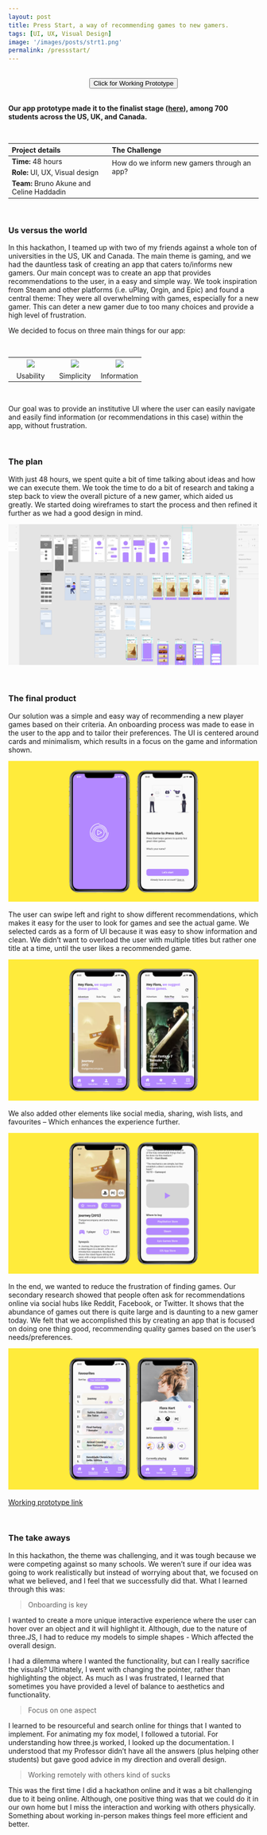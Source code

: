 ```yaml
---
layout: post
title: Press Start, a way of recommending games to new gamers.
tags: [UI, UX, Visual Design]
image: '/images/posts/strt1.png'
permalink: /pressstart/
---
```


<br>

<center><button class='c-btn c-btn--small' onclick="window.location.href = 'https://xd.adobe.com/view/93f42c2c-4e6b-4231-61a2-45b95ab6f5ef-e5c5/';">Click for Working Prototype</button></center>

<br>

<b>Our app prototype made it to the finalist stage (<a href="https://assets.adobe.com/public/b7e508d5-10e4-4af1-7450-be3ced472a1d">here</a>), among 700 students across the US, UK, and Canada.</b>

<br>

<table>
<colgroup>
<col width="40%" />
<col width="60%" />
</colgroup>
<thead>
<tr align="left">
<th>Project details</th>
<th>The Challenge</th>
</tr>
</thead>
<tbody>
<tr>
<td markdown="span"><b>Time:</b> 48 hours</td>
<td rowspan="2">How do we inform new gamers through an app?</td>
</tr>
<tr>
<td markdown="span"><b>Role:</b> UI, UX, Visual design</td>
</tr>
<tr>
<td markdown="span"><b>Team:</b> Bruno Akune and Celine Haddadin</td>
</tr>
</tbody>
</table>

<br>

### Us versus the world

In this hackathon, I teamed up with two of my friends against a whole ton of universities in the US, UK and Canada. The main theme is gaming, and we had the dauntless task of creating an app that caters to/informs new gamers. Our main concept was to create an app that provides recommendations to the user, in a easy and simple way. We took inspiration from Steam and other platforms (i.e. uPlay, Orgin, and Epic) and found a central theme: They were all overwhelming with games, especially for a new gamer. This can deter a new gamer due to too many choices and provide a high level of frustration.

We decided to focus on three main things for our app:

<br>

<table>
    <colgroup>
<col width="33.33%" />
<col width="33.33%" />
<col width="33.33%" />
</colgroup>
  <tr>
    <th align="center"><img src="https://wilsontruong.com/images/posts/aware.png"></th>
    <th align="center"><img src="https://wilsontruong.com/images/posts/person.png"></th>
    <th align="center"><img src="https://wilsontruong.com/images/posts/give.png"></th>
  </tr>
  <tr>
    <td align="center">Usability</td>
    <td align="center">Simplicity</td>
    <td align="center">Information</td>
  </tr>
</table>

<br>    

Our goal was to provide an institutive UI where the user can easily navigate and easily find information (or recommendations in this case) within the app, without frustration.

<br>

### The plan
  
With just 48 hours, we spent quite a bit of time talking about ideas and how we can execute them. We took the time to do a bit of research and taking a step back to view the overall picture of a new gamer, which aided us greatly. We started doing wireframes to start the process and then refined it further as we had a good design in mind.

![image](/images/posts/strt6.png)

<br>

### The final product

Our solution was a simple and easy way of recommending a new player games based on their criteria. An onboarding process was made to ease in the user to the app and to tailor their preferences. The UI is centered around cards and minimalism, which results in a focus on the game and information shown. 

![image](/images/posts/strt5.png)

The user can swipe left and right to show different recommendations, which makes it easy for the user to look for games and see the actual game. We selected cards as a form of UI because it was easy to show information and clean. We didn’t want to overload the user with multiple titles but rather one title at a time, until the user likes a recommended game.

![image](/images/posts/strt2.png)

We also added other elements like social media, sharing, wish lists, and favourites – Which enhances the experience further.

![image](/images/posts/strt3.png)

In the end, we wanted to reduce the frustration of finding games. Our secondary research showed that people often ask for recommendations online via social hubs like Reddit, Facebook, or Twitter. It shows that the abundance of games out there is quite large and is daunting to a new gamer today. We felt that we accomplished this by creating an app that is focused on doing one thing good, recommending quality games based on the user’s needs/preferences.

![image](/images/posts/strt4.png)

<a href="https://xd.adobe.com/view/93f42c2c-4e6b-4231-61a2-45b95ab6f5ef-e5c5/">Working prototype link</a>

<br>

### The take aways

In this hackathon, the theme was challenging, and it was tough because we were competing against so many schools. We weren’t sure if our idea was going to work realistically but instead of worrying about that, we focused on what we believed, and I feel that we successfully did that. What I learned through this was: 

> Onboarding is key

I wanted to create a more unique interactive experience where the user can hover over an object and it will highlight it. Although, due to the nature of three.JS, I had to reduce my models to simple shapes - Which affected the overall design.
    
I had a dilemma where I wanted the functionality, but can I really sacrifice the visuals? Ultimately, I went with changing the pointer, rather than highlighting the object. As much as I was frustrated, I learned that sometimes you have provided a level of balance to aesthetics and functionality.

> Focus on one aspect

I learned to be resourceful and search online for things that I wanted to implement. For animating my fox model, I followed a tutorial. For understanding how three.js worked, I looked up the documentation. I understood that my Professor didn’t have all the answers (plus helping other students) but gave good advice in my direction and overall design.

> Working remotely with others kind of sucks

This was the first time I did a hackathon online and it was a bit challenging due to it being online. Although, one positive thing was that we could do it in our own home but I miss the interaction and working with others physically. Something about working in-person makes things feel more efficient and better.

<br>
